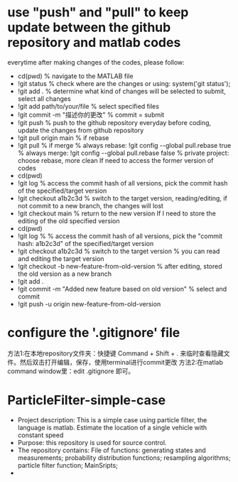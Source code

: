 # use "push" and "pull" to keep update between the github repository and matlab codes
everytime after making changes of the codes, please follow:
- cd(pwd) % navigate to the MATLAB file
- !git status % check where are the changes or using: system('git status');
- !git add . % determine what kind of changes will be selected to submit, select all changes
- !git add path/to/your/file % select specified files
- !git commit -m "描述你的更改" % commit = submit 
- !git push % push to the github repository
everyday before coding, update the changes from github repository
- !git pull origin main % if rebase
- !git pull % if merge
% always rebase: !git config --global pull.rebase true
% always merge: !git config --global pull.rebase false
% private project: choose rebase, more clean
If need to access the former version of codes
- cd(pwd)
- !git log % access the commit hash of all versions, pick the commit hash of the specified/target version 
- !git checkout a1b2c3d % switch to the target version, reading/editing, if not commit to a new branch, the changes will lost 
- !git checkout main % return to the new version
If I need to store the editing of the old specified version
- cd(pwd)
- !git log % % access the commit hash of all versions, pick the "commit hash: a1b2c3d" of the specified/target version 
- !git checkout a1b2c3d % switch to the target version % you can read and editing the target version
- !git checkout -b new-feature-from-old-version % after editing, stored the old version as a new branch
- !git add .
- !git commit -m "Added new feature based on old version" % select and commit
- !git push -u origin new-feature-from-old-version

# configure the '.gitignore' file
方法1:在本地repository文件夹：快捷键 Command + Shift + . 来临时查看隐藏文件。然后双击打开编辑，保存，使用terminal进行commit更改
方法2:在matlab command window里：edit .gitignore 即可。

# ParticleFilter-simple-case
- Project description:
This is a simple case using particle filter, the language is matlab. 
Estimate the location of a single vehicle with constant speed 
- Purpose: 
this repository is used for source control.
- The repository contains: 
File of functions: 
generating states and measurements; 
probability distribution functions; 
resampling algorithms; 
particle filter function;
MainSripts;
- 


